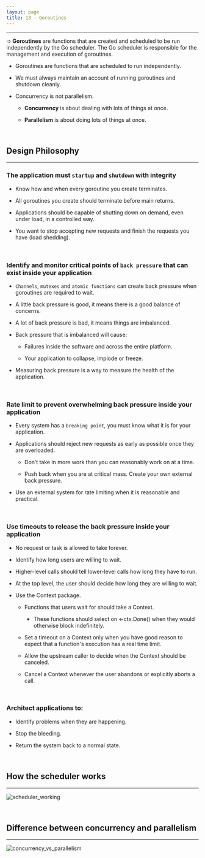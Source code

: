 ```yaml
---
layout: page
title: 13 - Goroutines
---
```

***

<!-- markdownlint-disable MD002 MD022-->

➩ **Goroutines** are functions that are created and scheduled to be run independently by the Go scheduler. The Go scheduler is responsible for the management and execution of goroutines.

- Goroutines are functions that are scheduled to run independently.

- We must always maintain an account of running goroutines and shutdown cleanly.

- Concurrency is not parallelism.

  - **Concurrency** is about dealing with lots of things at once.
  
  - **Parallelism** is about doing lots of things at once.

&nbsp;

## Design Philosophy
***

### The application must `startup` and `shutdown` with integrity

- Know how and when every goroutine you create terminates.

- All goroutines you create should terminate before main returns.

- Applications should be capable of shutting down on demand, even under load, in a controlled way.

- You want to stop accepting new requests and finish the requests you have (load shedding).

&nbsp;

### Identify and monitor critical points of `back pressure` that can exist inside your application

- `Channels`, `mutexes` and `atomic functions` can create back pressure when goroutines are required to wait.

- A little back pressure is good, it means there is a good balance of concerns.

- A lot of back pressure is bad, it means things are imbalanced.

- Back pressure that is imbalanced will cause:

  - Failures inside the software and across the entire platform.

  - Your application to collapse, implode or freeze.

- Measuring back pressure is a way to measure the health of the application.

&nbsp;

### Rate limit to prevent overwhelming back pressure inside your application

- Every system has a `breaking point`, you must know what it is for your application.

- Applications should reject new requests as early as possible once they are overloaded.

  - Don’t take in more work than you can reasonably work on at a time.

  - Push back when you are at critical mass. Create your own external back pressure.

- Use an external system for rate limiting when it is reasonable and practical.

&nbsp;

### Use timeouts to release the back pressure inside your application

- No request or task is allowed to take forever.

- Identify how long users are willing to wait.

- Higher-level calls should tell lower-level calls how long they have to run.

- At the top level, the user should decide how long they are willing to wait.

- Use the Context package.

  - Functions that users wait for should take a Context.

    - These functions should select on <-ctx.Done() when they would otherwise block indefinitely.

  - Set a timeout on a Context only when you have good reason to expect that a function's execution has a real time limit.

  - Allow the upstream caller to decide when the Context should be canceled.

  - Cancel a Context whenever the user abandons or explicitly aborts a call.

&nbsp;

### Architect applications to:

- Identify problems when they are happening.

- Stop the bleeding.

- Return the system back to a normal state.

&nbsp;

## How the scheduler works
***
  ![scheduler_working](https://github.com/g-kutty/go-tour/blob/gh-pages/public/images/scheduler_working.png?raw=true)

&nbsp;

## Difference between concurrency and parallelism
***
  ![concurrency_vs_parallelism](https://github.com/g-kutty/go-tour/blob/gh-pages/public/images/concurrency_vs_parallelism.png?raw=true)
